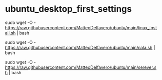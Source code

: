 # ubuntu_desktop_first_settings
sudo wget -O - https://raw.githubusercontent.com/MatteoDelfavero/ubuntu/main/linux_install.sh | bash

sudo wget -O - https://raw.githubusercontent.com/MatteoDelfavero/ubuntu/main/nala.sh | bash

sudo wget -O - https://raw.githubusercontent.com/MatteoDelfavero/ubuntu/main/serever.sh | bash

